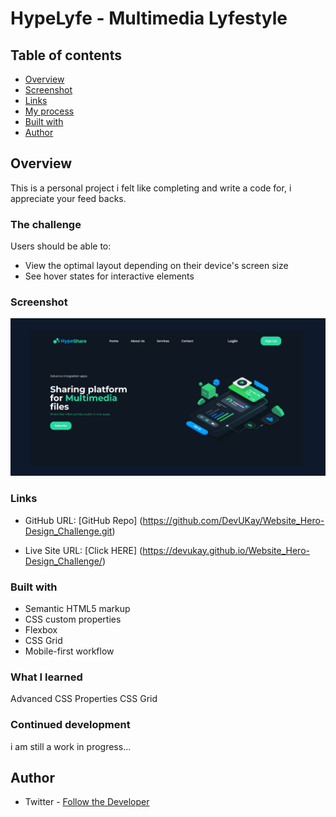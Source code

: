 # HypeLyfe - Multimedia Lyfestyle

## Table of contents

- [Overview](#overview)
- [Screenshot](#screenshot)
- [Links](#links)
- [My process](#my-process)
- [Built with](#built-with)
- [Author](#author)

## Overview

This is a personal project i felt like completing and write a code for, i appreciate your feed backs.

### The challenge

Users should be able to:

- View the optimal layout depending on their device's screen size
- See hover states for interactive elements

### Screenshot

![](./screenshot.jpg)

### Links

- GitHub URL: [GitHub Repo] (https://github.com/DevUKay/Website_Hero-Design_Challenge.git)

- Live Site URL: [Click HERE] (https://devukay.github.io/Website_Hero-Design_Challenge/)

### Built with

- Semantic HTML5 markup
- CSS custom properties
- Flexbox
- CSS Grid
- Mobile-first workflow

### What I learned

Advanced CSS Properties
CSS Grid

### Continued development

i am still a work in progress...

## Author

- Twitter - [Follow the Developer](https://twitter.com/kingkayyy)
